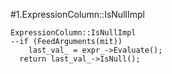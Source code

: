 #1.ExpressionColumn::IsNullImpl

```
ExpressionColumn::IsNullImpl
--if (FeedArguments(mit))
    last_val_ = expr_->Evaluate();
  return last_val_->IsNull();

```